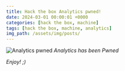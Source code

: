 ```yaml
---
title: Hack the box Analytics pwned!
date: 2024-03-01 00:00:01 +0000
categories: [hack the box, machine]
tags: [hack the box, machine, analytics]
img_path: /assets/img/posts/
---
```


![Analytics pwned](htb-analytics-pwned.png)
*Analytics has been Pwned*

*Enjoy! ;)*
